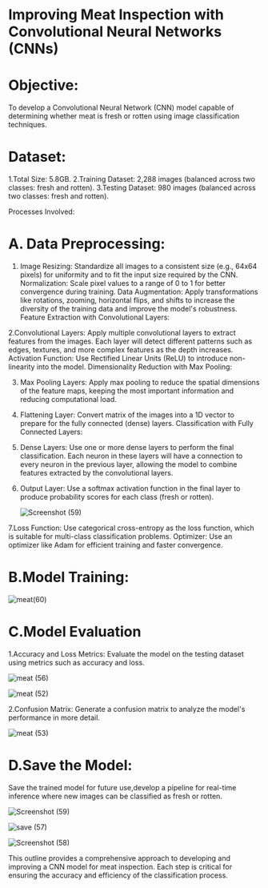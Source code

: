 # Improving Meat Inspection with Convolutional Neural Networks (CNNs)

# Objective:
To develop a Convolutional Neural Network (CNN) model capable of determining whether meat is fresh or rotten using image classification techniques.

# Dataset:

1.Total Size: 5.8GB.
2.Training Dataset: 2,288 images (balanced across two classes: fresh and rotten).
3.Testing Dataset: 980 images (balanced across two classes: fresh and rotten).

Processes Involved:

# A. Data Preprocessing:

1. Image Resizing: Standardize all images to a consistent size (e.g., 64x64 pixels) for uniformity and to fit the input size required by the CNN.
Normalization: Scale pixel values to a range of 0 to 1 for better convergence during training.
Data Augmentation: Apply transformations like rotations, zooming, horizontal flips, and shifts to increase the diversity of the training data and improve the model's robustness.
Feature Extraction with Convolutional Layers:

2.Convolutional Layers: Apply multiple convolutional layers to extract features from the images. Each layer will detect different patterns such as edges, textures, and more complex features as the depth increases.
Activation Function: Use Rectified Linear Units (ReLU) to introduce non-linearity into the model.
Dimensionality Reduction with Max Pooling:

3. Max Pooling Layers: Apply max pooling to reduce the spatial dimensions of the feature maps, keeping the most important information and reducing computational load.

4. Flattening Layer: Convert matrix of the images  into a 1D vector to prepare for the fully connected (dense) layers.
Classification with Fully Connected Layers:

5. Dense Layers: Use one or more dense layers to perform the final classification. Each neuron in these layers will have a connection to every neuron in the previous layer, allowing the model to combine features extracted by the convolutional layers.
6. Output Layer: Use a softmax activation function in the final layer to produce probability scores for each class (fresh or rotten).

   ![Screenshot (59)](https://github.com/Davlegbish/CNN-for-meat-inspection/assets/155652335/e650aa3b-737f-454a-9547-78f2e070cbaa)


7.Loss Function: Use categorical cross-entropy as the loss function, which is suitable for multi-class classification problems.
Optimizer: Use an optimizer like Adam for efficient training and faster convergence.

 # B.Model Training:

  ![meat(60)](https://github.com/Davlegbish/CNN-for-meat-inspection/assets/155652335/51006981-116a-4ea1-bae9-e4f8cd0c781b)


# C.Model Evaluation
1.Accuracy and Loss Metrics: Evaluate the model on the testing dataset using metrics such as accuracy and loss.

![meat (56)](https://github.com/Davlegbish/CNN-for-meat-inspection/assets/155652335/fb1ae62f-2e58-461e-b8f7-8e760f97a380)


![meat (52)](https://github.com/Davlegbish/CNN-for-meat-inspection/assets/155652335/919ddcb0-3753-4858-a485-0a7b45c40407)



2.Confusion Matrix: Generate a confusion matrix to analyze the model's performance in more detail.


![meat (53)](https://github.com/Davlegbish/CNN-for-meat-inspection/assets/155652335/f259d458-08d6-44f2-939d-78433d5a053c)



# D.Save the Model: 
Save the trained model for future use,develop a pipeline for real-time inference where new images can be classified as fresh or rotten.

![Screenshot (59)](https://github.com/Davlegbish/CNN-for-meat-inspection/assets/155652335/e650aa3b-737f-454a-9547-78f2e070cbaa)


![save (57)](https://github.com/Davlegbish/CNN-for-meat-inspection/assets/155652335/b828e758-d3a0-4522-b26c-f146ec1d07d6)


![Screenshot (58)](https://github.com/Davlegbish/CNN-for-meat-inspection/assets/155652335/066b57e0-830b-4931-bc2f-b5d9c074a585)



This outline provides a comprehensive approach to developing and improving a CNN model for meat inspection. Each step is critical for ensuring the accuracy and efficiency of the classification process.






